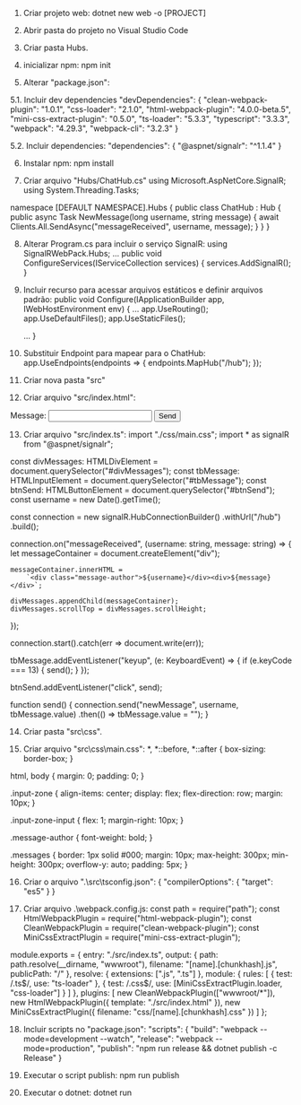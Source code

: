 1. Criar projeto web:
dotnet new web -o [PROJECT]

2. Abrir pasta do projeto no Visual Studio Code

3. Criar pasta Hubs.

4. inicializar npm:
npm init

5. Alterar "package.json":

5.1. Incluir dev dependencies
"devDependencies": {
  "clean-webpack-plugin": "1.0.1",
  "css-loader": "2.1.0",
  "html-webpack-plugin": "4.0.0-beta.5",
  "mini-css-extract-plugin": "0.5.0",
  "ts-loader": "5.3.3",
  "typescript": "3.3.3",
  "webpack": "4.29.3",
  "webpack-cli": "3.2.3"
}

5.2. Incluir dependencies:
"dependencies": {
  "@aspnet/signalr": "^1.1.4"
}

6. Instalar npm:
npm install

7. Criar arquivo "Hubs/ChatHub.cs"
using Microsoft.AspNetCore.SignalR;
using System.Threading.Tasks;

namespace [DEFAULT NAMESPACE].Hubs
{
    public class ChatHub : Hub
    {
        public async Task NewMessage(long username, string message)
        {
            await Clients.All.SendAsync("messageReceived", username, message);
        }
    }
}

8. Alterar Program.cs para incluir o serviço SignalR:
using SignalRWebPack.Hubs;
...
public void ConfigureServices(IServiceCollection services)
{
    services.AddSignalR();
}

9. Incluir recurso para acessar arquivos estáticos e definir arquivos padrão:
public void Configure(IApplicationBuilder app, IWebHostEnvironment env)
{
    ...
    app.UseRouting();
    app.UseDefaultFiles();
    app.UseStaticFiles();

    ...
}

10. Substituir Endpoint para mapear para o ChatHub:
app.UseEndpoints(endpoints =>
{
    endpoints.MapHub<ChatHub>("/hub");
});

11. Criar nova pasta "src"

12. Criar arquivo "src/index.html":
<!DOCTYPE html>
<html>
<head>
    <meta charset="utf-8" />
    <title>ASP.NET Core SignalR</title>
</head>
<body>
    <div id="divMessages" class="messages">
    </div>
    <div class="input-zone">
        <label id="lblMessage" for="tbMessage">Message:</label>
        <input id="tbMessage" class="input-zone-input" type="text" />
        <button id="btnSend">Send</button>
    </div>
</body>
</html>

13. Criar arquivo "src/index.ts":
import "./css/main.css";
import * as signalR from "@aspnet/signalr";

const divMessages: HTMLDivElement = document.querySelector("#divMessages");
const tbMessage: HTMLInputElement = document.querySelector("#tbMessage");
const btnSend: HTMLButtonElement = document.querySelector("#btnSend");
const username = new Date().getTime();

const connection = new signalR.HubConnectionBuilder()
    .withUrl("/hub")
    .build();

connection.on("messageReceived", (username: string, message: string) => {
    let messageContainer = document.createElement("div");

    messageContainer.innerHTML =
        `<div class="message-author">${username}</div><div>${message}</div>`;

    divMessages.appendChild(messageContainer);
    divMessages.scrollTop = divMessages.scrollHeight;
});

connection.start().catch(err => document.write(err));

tbMessage.addEventListener("keyup", (e: KeyboardEvent) => {
    if (e.keyCode === 13) {
        send();
    }
});

btnSend.addEventListener("click", send);

function send() {
    connection.send("newMessage", username, tbMessage.value)
              .then(() => tbMessage.value = "");
}

14. Criar pasta "src\css".

15. Criar arquivo "src\css\main.css":
*, *::before, *::after {
    box-sizing: border-box;
}

html, body {
    margin: 0;
    padding: 0;
}

.input-zone {
    align-items: center;
    display: flex;
    flex-direction: row;
    margin: 10px;
}

.input-zone-input {
    flex: 1;
    margin-right: 10px;
}

.message-author {
    font-weight: bold;
}

.messages {
    border: 1px solid #000;
    margin: 10px;
    max-height: 300px;
    min-height: 300px;
    overflow-y: auto;
    padding: 5px;
}

16. Criar o arquivo ".\src\tsconfig.json":
{
  "compilerOptions": {
    "target": "es5"
  }
}

17. Criar arquivo .\webpack.config.js:
const path = require("path");
const HtmlWebpackPlugin = require("html-webpack-plugin");
const CleanWebpackPlugin = require("clean-webpack-plugin");
const MiniCssExtractPlugin = require("mini-css-extract-plugin");

module.exports = {
    entry: "./src/index.ts",
    output: {
        path: path.resolve(__dirname, "wwwroot"),
        filename: "[name].[chunkhash].js",
        publicPath: "/"
    },
    resolve: {
        extensions: [".js", ".ts"]
    },
    module: {
        rules: [
            {
                test: /\.ts$/,
                use: "ts-loader"
            },
            {
                test: /\.css$/,
                use: [MiniCssExtractPlugin.loader, "css-loader"]
            }
        ]
    },
    plugins: [
        new CleanWebpackPlugin(["wwwroot/*"]),
        new HtmlWebpackPlugin({
            template: "./src/index.html"
        }),
        new MiniCssExtractPlugin({
            filename: "css/[name].[chunkhash].css"
        })
    ]
};

18. Incluir scripts no "package.json":
"scripts": {
  "build": "webpack --mode=development --watch",
  "release": "webpack --mode=production",
  "publish": "npm run release && dotnet publish -c Release"
}

19. Executar o script publish:
npm run publish

20. Executar o dotnet:
dotnet run